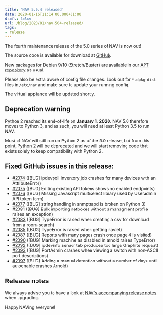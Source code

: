 ```yaml
---
title: 'NAV 5.0.4 released'
date: 2020-01-16T11:14:00.000+01:00
draft: false
url: /blog/2020/01/nav-504-released/
tags:
- release
---
```


The fourth maintenance release of the 5.0 series of NAV is now out!

The source code is available for download at [GitHub](https://github.com/UNINETT/nav/releases).

New packages for Debian 9/10 (Stretch/Buster) are available in our [APT repository](https://nav.uninett.no/install-instructions/#debian) as usual.

Please also be extra aware of config file changes. Look out for `*.dpkg-dist` files in `/etc/nav` and make sure to update your running config.

The virtual appliance will be updated shortly.

## Deprecation warning

Python 2 reached its end-of-life on **January 1, 2020**. NAV 5.0 therefore moves to Python 3, and as such, you will need at least Python 3.5 to run NAV.

Most of NAV will still run on Python 2 as of the 5.0 release, but from this point, Python 2 will be deprecated and we will start removing code that exists solely to keep compatibility with Python 2.

## Fixed GitHub issues in this release:

*   [#2074](https://github.com/Uninett/nav/issues/2074) (\[BUG\] ipdevpoll inventory job crashes for many devices with an AttributeError)
*   [#2075](https://github.com/Uninett/nav/issues/2075) (\[BUG\] Editing existing API tokens shows no enabled endpoints)
*   [#2076](https://github.com/Uninett/nav/issues/2076) (\[BUG\] Missing Javascript multiselect library used by Useradmin API token form)
*   [#2077](https://github.com/Uninett/nav/issues/2077) (\[BUG\] string handling in snmptrapd is broken on Python 3)
*   [#2081](https://github.com/Uninett/nav/issues/2081) (\[BUG\] Bulk importing netboxes without a managment profile raises an exception)
*   [#2083](https://github.com/Uninett/nav/issues/2083) (\[BUG\] TypeError is raised when creating a csv for download from a room-search)
*   [#2085](https://github.com/Uninett/nav/issues/2085) (\[BUG\] TypeError is raised when getting navlet)
*   [#2087](https://github.com/Uninett/nav/issues/2087) (\[BUG\] Reports with many pages crash once page 4 is visited)
*   [#2090](https://github.com/Uninett/nav/issues/2090) (\[BUG\] Marking machine as disabled in arnold raises TypeError)
*   [#2092](https://github.com/Uninett/nav/issues/2092) (\[BUG\] ipdevinfo sensor tab produces too large Graphite request)
*   [#2093](https://github.com/Uninett/nav/issues/2093) (\[BUG\] PortAdmin crashes when viewing a switch with non-ASCII port descriptions)
*   [#2097](https://github.com/Uninett/nav/issues/2097) (\[BUG\] Adding a manual detention without a number of days until autoenable crashes Arnold)

## Release notes

We always advise you to have a look at [NAV's accompanying release notes](https://nav.uninett.no/doc/5.0/release-notes.html#nav-5-0) when upgrading.

Happy NAVing everyone!
